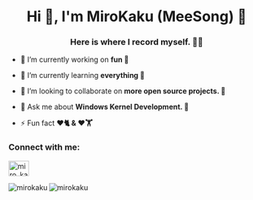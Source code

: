 <h1 align="center">Hi 👋, I'm MiroKaku (MeeSong) 🎉</h1>
<h3 align="center">Here is where I record myself. 👨‍💻</h3>

- 🔭 I’m currently working on **fun 🤭**

- 🌱 I’m currently learning **everything 🤣**

- 👯 I’m looking to collaborate on **more open source projects. 🤝**

- 💬 Ask me about **Windows Kernel Development. 🔧**

- ⚡ Fun fact **❤️🐈 & ❤️🏋️**

<h3 align="left">Connect with me:</h3>
<p align="left">
<a href="https://twitter.com/miro_kaku" target="blank"><img align="center" src="https://raw.githubusercontent.com/rahuldkjain/github-profile-readme-generator/master/src/images/icons/Social/twitter.svg" alt="miro_kaku" height="30" width="40" /></a>
</p>

<p>
&nbsp;<img align="left" src="https://github-readme-stats.vercel.app/api/top-langs?username=mirokaku&show_icons=true&locale=en&layout=compact" alt="mirokaku" />
&nbsp;<img align="left" src="https://github-readme-stats.vercel.app/api?username=mirokaku&show_icons=true&locale=en" alt="mirokaku" />
</p>
